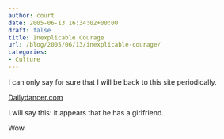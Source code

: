 ```yaml
---
author: court
date: 2005-06-13 16:34:02+00:00
draft: false
title: Inexplicable Courage
url: /blog/2005/06/13/inexplicable-courage/
categories:
- Culture
---
```


I can only say for sure that I will be back to this site periodically.

[Dailydancer.com](http://dailydancer.com/)

I will say this: it appears that he has a girlfriend.

Wow.
